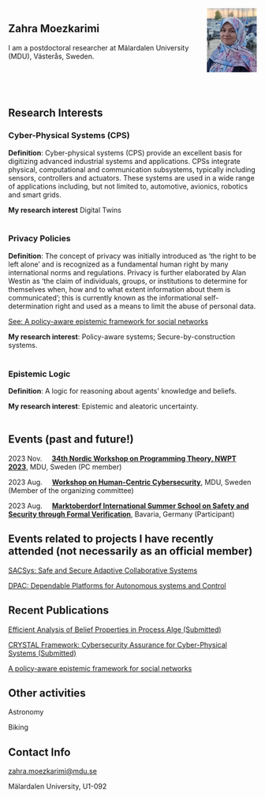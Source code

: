 <!--
<img src="./HCC2023-2.png" align="left" height="400" width="1024" >

<img src="./HCC2023-3.png" align="left" height="400" width="1024" >
-->

<!--
<img src="./MDU.jpg" align="left" height="400" width="1024" >
-->

<img src="./Zahra.jpg" align="right"  width="20%" height="20%" >

<!-- <a href="url"><img src="./IMG_0898.jpg" align="left" height="48" width="48" opacity="0.5";></a> -->




## Zahra Moezkarimi
I am a postdoctoral researcher at Mälardalen University (MDU), Västerås, Sweden.


<br><br><br>

## Research Interests

<h3>Cyber-Physical Systems (CPS)</h3>
<b>Definition</b>: Cyber-physical systems (CPS) provide an excellent basis for digitizing advanced industrial systems and applications. CPSs integrate physical, computational and communication subsystems, typically including sensors, controllers and actuators. These systems are used in a wide range of applications including, but not limited to, automotive, avionics, robotics and smart grids.<br /> 

<b>My research interest</b> Digital Twins
<br /> 
<br /> 
<h3>Privacy Policies</h3>
<b>Definition</b>: The concept of privacy was initially introduced as ‘the right to be left alone’ and is recognized as a fundamental human right by many international norms and regulations. Privacy is further elaborated by Alan Westin as ‘the claim of individuals, groups, or institutions to determine for themselves when, how and to what extent information about them is communicated’; this is currently known as the informational self-determination right and used as a means to limit the abuse of personal data. 

[See: A policy-aware epistemic framework for social networks](https://academic.oup.com/logcom/article/32/6/1234/6564903)

<b>My research interest</b>: Policy-aware systems; Secure-by-construction systems. <!-- , Automated reasoning  -->
<br /> 
<br /> 
<h3>Epistemic Logic</h3> 
<b>Definition</b>: A logic for reasoning about agents' knowledge and beliefs.<br />  

<b>My research interest</b>: Epistemic and aleatoric uncertainty.
<br /> 
<br /> 


 


<!--
<img src="./SimonParkin.jpeg" align="left" height="90" width="90" >
-->



## Events (past and future!)

2023 Nov. &nbsp; &nbsp; **[34th Nordic Workshop on Programming Theory, NWPT 2023](https://conf.researchr.org/home/nwpt-2023)**, MDU, Sweden (PC member)

2023 Aug. &nbsp; &nbsp; **[Workshop on Human-Centric Cybersecurity](https://hcc2023-mdu.github.io)**, MDU, Sweden (Member of the organizing committee)

2023 Aug. &nbsp; &nbsp; **[Marktoberdorf International Summer School on Safety and Security through Formal Verification](https://events.model.in.tum.de/mod23/lectures.html)**, Bavaria, Germany (Participant)


## Events related to projects I have recently attended (not necessarily as an official member)
 
[SACSys: Safe and Secure Adaptive Collaborative Systems](https://sacsys.github.io/main/)

[DPAC: Dependable Platforms for Autonomous systems and Control](https://www.mdu.se/en/malardalen-university/research/research-projects/dpac---dependable-platforms-for-autonomous-systems-and-control)



## Recent Publications 

[Efficient Analysis of Belief Properties in Process Alge (Submitted)](https://deliverypdf.ssrn.com/delivery.php?ID=045009089115009004125105119087124088001043069002065054095024124050006041031092080096075124020066045079002086035022067064085081047108023104080091094024004006027054102108121100010055074088120001046032098064089041120127025069015097007024031091115071018074076090075028116021107027065065091088&EXT=pdf&INDEX=TRUE)

[CRYSTAL Framework: Cybersecurity Assurance for Cyber-Physical Systems (Submitted)](http://rebeca-lang.org/assets/papers/2023/CRYSTAL-Framework-Technical-Report.pdf)

[A policy-aware epistemic framework for social networks](https://academic.oup.com/logcom/article/32/6/1234/6564903)


## Other activities

Astronomy

Biking



## Contact Info

zahra.moezkarimi@mdu.se

Mälardalen University, U1-092


